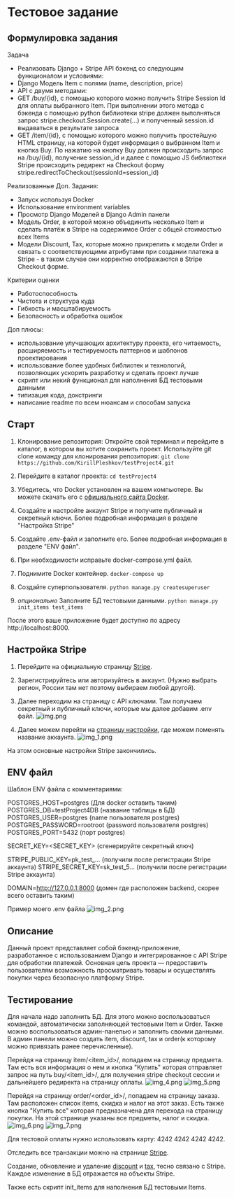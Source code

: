 # Тестовое задание

## Формулировка задания

Задача
- Реализовать Django + Stripe API бэкенд со следующим функционалом и условиями:
- Django Модель Item с полями (name, description, price)
- API с двумя методами:
- GET /buy/{id}, c помощью которого можно получить Stripe Session Id для оплаты выбранного Item. При выполнении этого метода c бэкенда с помощью python библиотеки stripe должен выполняться запрос stripe.checkout.Session.create(...) и полученный session.id выдаваться в результате запроса
- GET /item/{id}, c помощью которого можно получить простейшую HTML страницу, на которой будет информация о выбранном Item и кнопка Buy. По нажатию на кнопку Buy должен происходить запрос на /buy/{id}, получение session_id и далее с помощью JS библиотеки Stripe происходить редирект на Checkout форму stripe.redirectToCheckout(sessionId=session_id)

Реализованные Доп. Задания: 
- Запуск используя Docker
- Использование environment variables
- Просмотр Django Моделей в Django Admin панели
- Модель Order, в которой можно объединить несколько Item и сделать платёж в Stripe на содержимое Order c общей стоимостью всех Items
- Модели Discount, Tax, которые можно прикрепить к модели Order и связать с соответствующими атрибутами при создании платежа в Stripe - в таком случае они корректно отображаются в Stripe Checkout форме.

Критерии оценки
- Работоспособность
- Чистота и структура куда
- Гибкость и масштабируемость
- Безопасность и обработка ошибок

Доп плюсы:
- использование улучшающих архитектуру проекта, его читаемость, расширяемость и тестируемость паттернов и шаблонов проектирования
- использование более удобных библиотек и технологий, позволяющих ускорить разработку и сделать проект лучше
- скрипт или некий функционал для наполнения БД тестовыми данными
- типизация кода, докстринги
- написание readme по всем нюансам и способам запуска

## Старт

1. Клонирование репозитория: Откройте свой терминал и перейдите в каталог, в котором вы хотите сохранить проект. Используйте git clone команду для клонирования репозитория:
```git clone https://github.com/KirillPleshkov/testProject4.git```

2. Перейдите в каталог проекта:
```cd testProject4```

3. Убедитесь, что Docker установлен на вашем компьютере. Вы можете скачать его с [официального сайта Docker](https://www.docker.com/get-started/).

4. Создайте и настройте аккаунт Stripe и получите публичный и секретный ключи. Более подробная информация в разделе "Настройка Stripe"

5. Создайте .env-файл и заполните его. Более подробная информация в разделе "ENV файл".

6. При необходимости исправьте docker-compose.yml файл.

7. Поднимите Docker контейнер.
```docker-compose up```

8. Создайте суперпользователя.
```python manage.py createsuperuser```

9. *опционально* Заполните БД тестовыми данными.
```python manage.py init_items test_items```

После этого ваше приложение будет доступно по адресу http://localhost:8000.

## Настройка Stripe

1. Перейдите на официальную страницу [Stripe](https://stripe.com/).

2. Зарегистрируйтесь или авторизуйтесь в аккаунт. (Нужно выбрать регион, России там нет поэтому выбираем любой другой).

3. Далее переходим на страницу с API ключами. Там получаем секретный и публичный ключи, которые мы далее добавим .env файл. 
![img.png](readme_media/img.png)
4. Далее можем перейти на [страницу настройки](https://dashboard.stripe.com/test/settings/account), где можем поменять название аккаунта.
![img_1.png](readme_media/img_1.png)

На этом основные настройки Stripe закончились.

## ENV файл

Шаблон ENV файла с комментариями:

POSTGRES_HOST=postgres (Для docker оставить таким)
POSTGRES_DB=testProject4DB (название таблицы в БД)
POSTGRES_USER=postgres (name пользователя postgres)
POSTGRES_PASSWORD=rootroot (password пользователя postgres)
POSTGRES_PORT=5432 (порт postgres)

SECRET_KEY=<SECRET_KEY> (сгенерируйте секретный ключ)

STRIPE_PUBLIC_KEY=pk_test_... (получили после регистрации Stripe аккаунта)
STRIPE_SECRET_KEY=sk_test_5... (получили после регистрации Stripe аккаунта)

DOMAIN=http://127.0.0.1:8000 (домен где расположен backend, скорее всего оставить таким)

Пример моего .env файла
![img_2.png](readme_media/img_2.png)

## Описание

Данный проект представляет собой бэкенд-приложение, разработанное с использованием Django и интегрированное с API Stripe для обработки платежей. 
Основная цель проекта — предоставить пользователям возможность просматривать товары и осуществлять покупки через безопасную платформу Stripe.

## Тестирование

Для начала надо заполнить БД. Для этого можно воспользоваться командой, автоматически заполняющей тестовыми Item и Order.
Также можно воспользоваться админ-панелью и заполнить своими данными. В админ панели можно создать item, discount, tax и order(к которому можно привязать ранее перечисленные).


Перейдя на страницу item/<item_id>/, попадаем на страницу предмета. 
Там есть вся информация о нем и кнопка "Купить" которая отправляет запрос на путь buy/<item_id>/, для получения stripe checkout сессии и дальнейшего редиректа на страницу оплаты.
![img_4.png](readme_media/img_4.png)
![img_5.png](readme_media/img_5.png)

Перейдя на страницу order/<order_id>/, попадаем на страницу заказа.
Там расположен список items, скидка и налог на этот заказ. Есть также кнопка "Купить все" которая предназначена для перехода на страницу покупки. 
На этой странице указаны все предметы, налог и скидка.
![img_6.png](readme_media/img_6.png)
![img_7.png](readme_media/img_7.png)

Для тестовой оплаты нужно использовать карту: 4242 4242 4242 4242.

Отследить все транзакции можно на странице [Stripe](https://dashboard.stripe.com/test/payments).

Создание, обновление и удаление [discount](https://dashboard.stripe.com/test/coupons) и [tax](https://dashboard.stripe.com/test/tax-rates), тесно связано с Stripe.
Каждое изменение в БД отражается на объекты Stripe.

Также есть скрипт init_items для наполнения БД тестовыми Items.